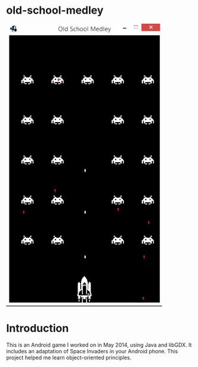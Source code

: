 # old-school-medley

![demo gif](https://raw.githubusercontent.com/kas/old-school-medley/master/demo.gif)

# Introduction
This is an Android game I worked on in May 2014, using Java and libGDX. It includes an adaptation of Space Invaders in your Android phone.  This project helped me learn object-oriented principles.

